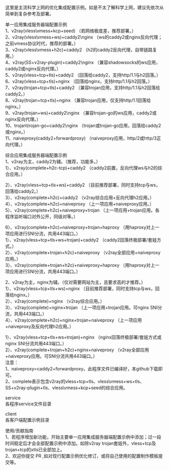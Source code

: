 这里是主流科学上网的优化集成配置示例。如是不太了解科学上网，建议先依次从简单到复杂参考及部署。

单一应用集成服务器端配置示例  
1、v2ray(vless\vmess+kcp+seed) （若网络极度差，推荐部署。）  
2、v2ray(vless\vmess+ws)+caddy2\nginx （ws的caddy2或nginx反向代理；之前vmess协议时代，推荐的部署。）  
3、v2ray(vless\vmess+h2c)+caddy2 （h2的caddy2反向代理，自带链路复用。）  
4、v2ray(SS+v2ray-plugin)+caddy2\nginx （兼容shadowsocks的ws应用，caddy2或nginx反向代理。）  
5、v2ray(vless+tcp+tls)+caddy2 （回落给caddy2，支持http/1.1与h2回落。）  
6、v2ray(vless+tcp+tls)+nginx （回落给nginx，支持http/1.1与h2回落。）  
7、v2ray(trojan+tcp+tls)+caddy2 （兼容trojan应用，支持http/1.1与h2回落给caddy2。）  
8、v2ray(trojan+tcp+tls)+nginx （兼容trojan应用，仅支持http/1.1回落给nginx。）  
9、v2ray(trojan+ws)+caddy2\nginx （兼容trojan-go的ws应用，caddy2或nginx反向代理。）  
10、trojan\trojan-go+caddy2\nginx （trojan或trojan-go应用，回落给caddy2或nginx。）  
11、naiveproxy(caddy2+forwardproxy) （naiveproxy应用，http/2或http/3正向代理。）  

综合应用集成服务器端配置示例  
1、v2ray为主，caddy2为辅。（推荐，功能多。）  
1）、v2ray(complete+h2c-tcp)+caddy2 （caddy2前置，反向代理ws与h2的综合应用。）  

2）、v2ray(vless+tcp+tls+ws)+caddy2 （目前推荐部署，同时支持tcp与ws，回落给caddy2。）  
3）、v2ray(complete+h2c)+caddy2 （v2ray综合应用+反向代理h2应用。）  
4）、v2ray(complete+h2c)+naiveproxy （上一项应用+naiveproxy应用。）  
5）、v2ray(complete+h2c)+naiveproxy+trojan （上一项应用+trojan应用。各程序监听端口对外公开，同级对等。）  

6）、v2ray(complete+h2c)+naiveproxy+trojan+haproxy （用haproxy对上一项应用进行SNI分流，共用443端口。）  
1）、v2ray(vless+tcp+tls+ws+trojan)+caddy2 （caddy2回落终极部署/套娃方式。）  
2）、v2ray(complete+trojan+h2c)+naiveproxy （v2ray全部应用+naiveproxy应用。）  
3）、v2ray(complete+trojan+h2c)+naiveproxy+haproxy （用haproxy对上一项应用进行SNI分流，共用443端口。）  

2、v2ray为主，nginx为辅。（仅对需要网站为主，且要求高的才推荐。）  
1）、v2ray(vless+tcp+tls+ws)+nginx （目前推荐部署，同时支持tcp与ws，回落给nginx。）  
2）、v2ray(complete)+nginx （v2ray综合应用。）  
3）、v2ray(complete)+nginx+trojan （上一项应用+trojan应用。可nginx SNI分流，共用443端口。）  
4）、v2ray(complete+h2c)+nginx+trojan+naiveproxy （上一项应用+naiveproxy及反向代理h2应用。）  

1）、v2ray(vless+tcp+tls+ws+trojan)+nginx （nginx回落终极部署/套娃方式或nginx SNI分流共用443端口。）  
2）、v2ray(complete+trojan+h2c)+nginx+naiveproxy （v2ray全部应用+naiveproxy应用。可SNI分流共用443端口。）  
注意：  
1、naiveproxy=caddy2+forwardproxy。此程序文件已编译好，本github下载即可。  
2、complete表示包含v2ray的vless+tcp+tls、vless\vmess+ws+tls、SS+v2ray-plugin+tls、vless\vmess+kcp+seed的综合应用。  

service  
各程序service文件目录

client  
各客户端配置示例目录

使用/贡献指南  
1、若程序增加新功能，开始主要单一应用集成服务器端配置示例中添加；过一段时间稳定后才会全部配置示例中添加。如除v2ray trojan套娃外，vless+tcp及trojan+tcp的xtls已全部加上。  
2、欢迎你提交 PR ,如对现行配置示例优化修订，或将自己使用的配置制作模板提交等。
